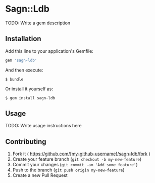 # Sagn::Ldb

TODO: Write a gem description

## Installation

Add this line to your application's Gemfile:

```ruby
gem 'sagn-ldb'
```

And then execute:

    $ bundle

Or install it yourself as:

    $ gem install sagn-ldb

## Usage

TODO: Write usage instructions here

## Contributing

1. Fork it ( https://github.com/[my-github-username]/sagn-ldb/fork )
2. Create your feature branch (`git checkout -b my-new-feature`)
3. Commit your changes (`git commit -am 'Add some feature'`)
4. Push to the branch (`git push origin my-new-feature`)
5. Create a new Pull Request
